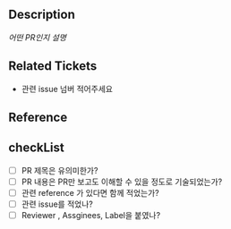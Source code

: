 ## Description
_어떤 PR인지 설명_

## Related Tickets
- 관련 issue 넘버 적어주세요

## Reference

## checkList
- [ ] PR 제목은 유의미한가?
- [ ] PR 내용은 PR만 보고도 이해할 수 있을 정도로 기술되었는가?
- [ ] 관련 reference 가 있다면 함께 적었는가?
- [ ] 관련 issue를 적었나?
- [ ] Reviewer , Assginees, Label을 붙였나?
